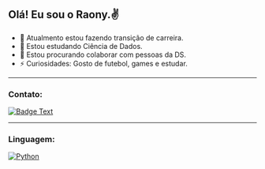 ## Olá! Eu sou o Raony.✌

- 🔭 Atualmento estou fazendo transição de carreira.
- 🌱 Estou estudando Ciência de Dados.
- 👯 Estou procurando colaborar com pessoas da DS.
- ⚡ Curiosidades: Gosto de futebol, games e estudar.
---
### Contato:
[![Badge Text](https://img.shields.io/badge/linkedin-%230077B5.svg?&amp;style=for-the-badge&amp;logo=linkedin&amp;logoColor=white.svg)](https://www.linkedin.com/feed/)

---

### Linguagem:
[![Python](https://upload.wikimedia.org/wikipedia/commons/thumb/c/c3/Python-logo-notext.svg/50px-Python-logo-notext.svg.png)](https://www.python.org/)

